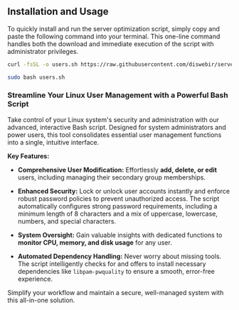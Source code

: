 Installation and Usage
----------------------

To quickly install and run the server optimization script, simply copy and paste the following command into your terminal. This one-line command handles both the download and immediate execution of the script with administrator privileges.

```bash 
curl -fsSL -o users.sh https://raw.githubusercontent.com/diswebir/server-optimizer/main/users.sh
```
```bash
sudo bash users.sh
```


### Streamline Your Linux User Management with a Powerful Bash Script

Take control of your Linux system's security and administration with our advanced, interactive Bash script. Designed for system administrators and power users, this tool consolidates essential user management functions into a single, intuitive interface.

**Key Features:**

-   **Comprehensive User Modification:** Effortlessly **add, delete, or edit** users, including managing their secondary group memberships.

-   **Enhanced Security:** Lock or unlock user accounts instantly and enforce robust password policies to prevent unauthorized access. The script automatically configures strong password requirements, including a minimum length of 8 characters and a mix of uppercase, lowercase, numbers, and special characters.

-   **System Oversight:** Gain valuable insights with dedicated functions to **monitor CPU, memory, and disk usage** for any user.

-   **Automated Dependency Handling:** Never worry about missing tools. The script intelligently checks for and offers to install necessary dependencies like `libpam-pwquality` to ensure a smooth, error-free experience.

Simplify your workflow and maintain a secure, well-managed system with this all-in-one solution.
